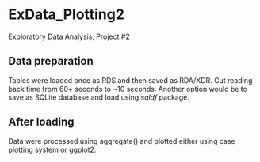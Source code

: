 # ExData_Plotting2
Exploratory Data Analysis, Project #2

## Data preparation

Tables were loaded once as RDS and then saved as RDA/XDR. Cut reading back time from 60+ seconds to ~10 seconds.
Another option would be to save as SQLite database and load using *sqldf* package.

## After loading

Data were processed using aggregate() and plotted either using case plotting system or ggplot2.